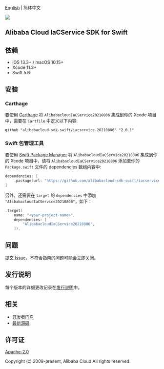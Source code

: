 [English](README.md) | 简体中文

![](https://aliyunsdk-pages.alicdn.com/icons/AlibabaCloud.svg)

## Alibaba Cloud IaCService SDK for Swift

## 依赖

- iOS 13.3+ / macOS 10.15+
- Xcode 11.3+
- Swift 5.6

## 安装

### Carthage

要使用 [Carthage](https://github.com/Carthage/Carthage) 将 `AlibabacloudIaCService20210806` 集成到你的 Xcode 项目中，需要在 `Cartfile` 中定义以下内容:

```ogdl
github "alibabacloud-sdk-swift/iacservice-20210806" "2.0.1"
```

### Swift 包管理工具

要使用 [Swift Package Manager](https://swift.org/package-manager/) 将 `AlibabacloudIaCService20210806` 集成到你的 Xcode 项目中，请将 `AlibabacloudIaCService20210806` 添加至你的 `Package.swift` 文件的 dependencies 数组内容中:

```swift
dependencies: [
    .package(url: "https://github.com/alibabacloud-sdk-swift/iacservice-20210806.git", from: "2.0.1")
]
```

另外，还需要在 `target` 的 `dependencies` 中添加 `"AlibabacloudIaCService20210806"`，如下：

```swift
.target(
    name: "<your-project-name>",
    dependencies: [
        "AlibabacloudIaCService20210806",
    ]),
```

## 问题

[提交 Issue](https://github.com/alibabacloud-sdk-swift/iacservice-20210806/issues/new)，不符合指南的问题可能会立即关闭。

## 发行说明

每个版本的详细更改记录在[发行说明](./ChangeLog.txt)中。

## 相关

* [开发者门户](https://next.api.aliyun.com/home)
* [最新源码](https://github.com/alibabacloud-sdk-swift/iacservice-20210806)

## 许可证

[Apache-2.0](http://www.apache.org/licenses/LICENSE-2.0)

Copyright (c) 2009-present, Alibaba Cloud All rights reserved.
